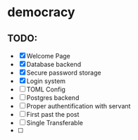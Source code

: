 # democracy

## TODO:
- [X] Welcome Page
- [X] Database backend
- [X] Secure password storage
- [X] Login system
- [ ] TOML Config
- [ ] Postgres backend
- [ ] Proper authentification with servant
- [ ] First past the post
- [ ] Single Transferable
- [ ] 
